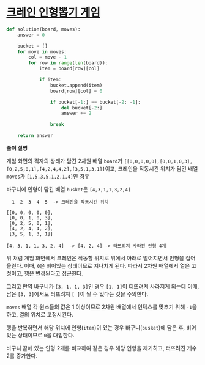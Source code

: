 # [크레인 인형뽑기 게임](https://programmers.co.kr/learn/courses/30/lessons/64061)

```python
def solution(board, moves):
    answer = 0

    bucket = []
    for move in moves:
        col = move - 1
        for row in range(len(board)):
            item = board[row][col]

            if item:
                bucket.append(item)
                board[row][col] = 0

                if bucket[-1:] == bucket[-2: -1]:
                    del bucket[-2:]
                    answer += 2

                break

    return answer
```

**풀이 설명**

게임 화면의 격자의 상태가 담긴 2차원 배열
`board`가 `[[0,0,0,0,0],[0,0,1,0,3],[0,2,5,0,1],[4,2,4,4,2],[3,5,1,3,1]]`이고, 크레인을 작동시킨 위치가 담긴 배열 `moves`가 `[1,5,3,5,1,2,1,4]`인 경우

바구니에 인형이 담긴 배열 `busket`은 `[4,3,1,1,3,2,4]`

```
  1  2  3  4  5  -> 크레인을 작동시킨 위치

[[0, 0, 0, 0, 0],
 [0, 0, 1, 0, 3],
 [0, 2, 5, 0, 1],
 [4, 2, 4, 4, 2],
 [3, 5, 1, 3, 1]]

[4, 3, 1, 1, 3, 2, 4]  -> [4, 2, 4] -> 터뜨려져 사라진 인형 4개
```

위 처럼 게임 화면에서 크레인은 작동할 위치로 위에서 아래로 떨어지면서 인형을 집어 올린다. 이때, `0`은 비어있는 상태이므로 지나치게 된다. 따라서 2차원 배열에서 열은 고정이고, 행은 변경된다고 접근한다.

그리고 만약 바구니가 `[3, 1, 1, 3]`인 경우 `[1, 1]`이 터뜨려져 사라지게 되는데 이때, 남은 `[3, 3]`에서도 터뜨려져 `[ ]`이 될 수 있다는 것을 주의한다.

`moves` 배열 각 원소들의 값은 1 이상이므로 2차원 배열에서 인덱스를 맞추기 위해 `-1`을 하고, 열의 위치로 고정시킨다.

행을 반복하면서 해당 위치에 인형(`item`)이 있는 경우 바구니(`busket`)에 담은 후, 비어있는 상태이므로 `0`을 대입한다.

바구니 끝에 있는 인형 2개를 비교하여 같은 경우 해당 인형을 제거히고, 터뜨려진 개수 2를 증가한다.

